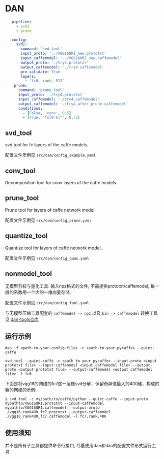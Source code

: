 DAN
================

```yaml
   pipeline:
     - svd1
     - prune

   config:
     svd1:
       command: 'svd_tool'
       input_proto: '../VGG16ORI_new.prototxt'
       input_caffemodel: '../VGG16ORI_new.caffemodel'
       output_proto: './try4.prototxt'
       output_caffemodel: './try4.caffemodel'
       pre-validate: True
       layers:
         - 'fc6, rank, 512'
    prune:
      command: 'prune_tool'
      input_proto: './try4.prototxt'
      input_caffemodel: './try4.caffemodel'
      output_caffemodel: './try4_after_prune.caffemodel'
      conditions:
        - [False, 'conv', 0.5]
        - [True, 'fc[0-6]*', 0.75]
```

svd_tool
----------------
svd tool for fc layers of the caffe models.

配置文件示例见 `src/dan/config_example.yaml`

conv_tool
----------------
Decomposition tool for conv layers of the caffe models.


prune_tool
----------------
Prune tool for layers of caffe network model.

配置文件示例见 `src/dan/config_prune.yaml`


quantize_tool
----------------
Quantize tool for layers of caffe network model.

配置文件示例见 `src/dan/config_quan.yaml`

nonmodel_tool
----------------
无模型剪枝与量化工具. 输入npz格式的文件, 不需提供prototxt/caffemodel, 每一层的系数用一个大的一维向量存储. 

配置文件示例见 `src/dan/config_fool.yaml`

与无模型压缩工具配套的 ``caffemodel -> npz`` 以及 ``bin -> caffemodel`` 转换工具见 [dan-tools仓库](https://github.com/angel-eye/dan-tools)


运行示例
----------------

`dan -f <path-to-your-config-file> -c <path-to-your-pycaffe> --quiet-caffe`

`svd_tool --quiet-caffe -c <path to your pycaffe> --input-proto <input prototxt file> --input-caffemodel <input caffemodel file> --output-proto <output prototxt file> --output-caffemodel <output caffemodel file> -l fc6`


下面是将vgg16的网络的fc7这一层做svd分解，保留奇异值最大的400维，构成的新的网络的示例: 


    $ svd_tool -c my/path/to/caffe/python --quiet-caffe --input-proto mypathto/VGG16ORI.prototxt --input-caffemodel mypathto/VGG16ORI.caffemodel --output-proto ./vgg16_rank400_fc7.prototxt --output-caffemodel ./vgg16_rank400_fc7.caffemodel -l fc7,rank,400


使用须知
----------------

并不是所有子工具都提供命令行接口, 尽量使用dan和dan的配置文件形式运行工具.
